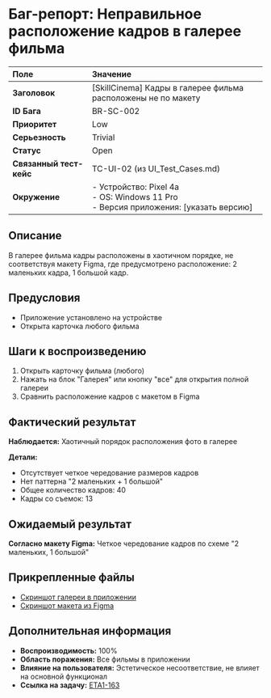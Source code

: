 # Баг-репорт: Неправильное расположение кадров в галерее фильма

| Поле | Значение |
| :--- | :--- |
| **Заголовок** | [SkillCinema] Кадры в галерее фильма расположены не по макету |
| **ID Бага** | BR-SC-002 |
| **Приоритет** | Low |
| **Серьезность** | Trivial |
| **Статус** | Open |
| **Связанный тест-кейс** | TC-UI-02 (из UI_Test_Cases.md) |
| **Окружение** | - Устройство: Pixel 4a<br>- OS: Windows 11 Pro<br>- Версия приложения: [указать версию] |

## Описание
В галерее фильма кадры расположены в хаотичном порядке, не соответствуя макету Figma, где предусмотрено расположение: 2 маленьких кадра, 1 большой кадр.

## Предусловия
- Приложение установлено на устройстве
- Открыта карточка любого фильма

## Шаги к воспроизведению
1. Открыть карточку фильма (любого)
2. Нажать на блок "Галерея" или кнопку "все" для открытия полной галереи
3. Сравнить расположение кадров с макетом в Figma

## Фактический результат
**Наблюдается:** Хаотичный порядок расположения фото в галерее

**Детали:**
- Отсутствует четкое чередование размеров кадров
- Нет паттерна "2 маленьких + 1 большой"
- Общее количество кадров: 40
- Кадры со съемок: 13

## Ожидаемый результат
**Согласно макету Figma:** Четкое чередование кадров по схеме "2 маленьких, 1 большой"

## Прикрепленные файлы
- [Скриншот галереи в приложении](https://ru.yougile.com/user-data/9858b4ef-1e05-4633-8198-81522e7c97f1/Снимок%20экрана%202025-06-28%20193357.png?previews[]=-256-preview@197x424)
- [Скриншот макета из Figma](https://ru.yougile.com/user-data/333f8a58-d0d9-4f17-b03b-e41a0d16a16d/image.png?previews[]=-256-preview@201x256)

## Дополнительная информация
- **Воспроизводимость:** 100%
- **Область поражения:** Все фильмы в приложении
- **Влияние на пользователя:** Эстетическое несоответствие, не влияет на основной функционал
- **Ссылка на задачу:** [ETA1-163](https://ru.yougile.com/team/b52d2428fbb0/Этап-3.-Intershop#ETA1-163)

